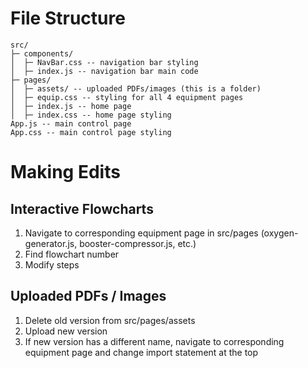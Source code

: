 # File Structure 
```
src/ 
├─ components/ 
│  ├─ NavBar.css -- navigation bar styling 
│  ├─ index.js -- navigation bar main code 
├─ pages/ 
│  ├─ assets/ -- uploaded PDFs/images (this is a folder)
│  ├─ equip.css -- styling for all 4 equipment pages 
│  ├─ index.js -- home page 
│  ├─ index.css -- home page styling 
App.js -- main control page 
App.css -- main control page styling 
```
# Making Edits
## Interactive Flowcharts
1. Navigate to corresponding equipment page in src/pages (oxygen-generator.js, booster-compressor.js, etc.)
2. Find flowchart number
3. Modify steps

## Uploaded PDFs / Images
1. Delete old version from src/pages/assets
2. Upload new version
3. If new version has a different name, navigate to corresponding equipment page and change import statement at the top
